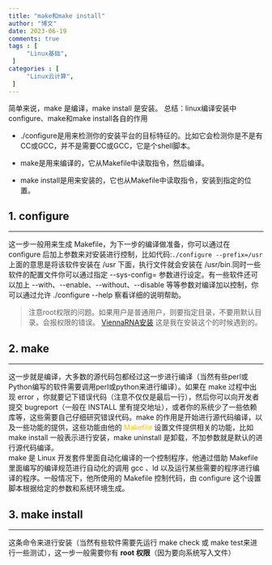 ```yaml
---
title: "make和make install"                         
author: "博文"   
date: 2023-06-19        
comments: true  
tags : [                                    
     "Linux基础",
 ]
categories : [                              
     "Linux云计算",
 ]
---
```

简单来说，make 是编译，make install 是安装。
总结：linux编译安装中configure、make和make install各自的作用
- ./configure是用来检测你的安装平台的目标特征的。比如它会检测你是不是有CC或GCC，并不是需要CC或GCC，它是个shell脚本。
    
- make是用来编译的，它从Makefile中读取指令，然后编译。
    
- make install是用来安装的，它也从Makefile中读取指令，安装到指定的位置。

## 1. configure
---
这一步一般用来生成 Makefile，为下一步的编译做准备，你可以通过在 configure 后加上参数来对安装进行控制，比如代码:`./configure --prefix=/usr`上面的意思是将该软件安装在 /usr 下面，执行文件就会安装在 /usr/bin.同时一些软件的配置文件你可以通过指定 --sys-config= 参数进行设定。有一些软件还可以加上 --with、--enable、--without、--disable 等等参数对编译加以控制，你可以通过允许 ./configure --help 察看详细的说明帮助。
> 注意root权限的问题。如果用户是普通用户，则要指定目录，不要用默认目录。会报权限的错误。 [ViennaRNA安装](https://github.com/ViennaRNA/ViennaRNA)  这是我在安装这个的时候遇到的。  

## 2. make
---
这一步就是编译，大多数的源代码包都经过这一步进行编译（当然有些perl或Python编写的软件需要调用perl或python来进行编译）。如果在 make 过程中出现 error ，你就要记下错误代码（注意不仅仅是最后一行），然后你可以向开发者提交 bugreport（一般在 INSTALL 里有提交地址），或者你的系统少了一些依赖库等，这些需要自己仔细研究错误代码。make 的作用是开始进行源代码编译，以及一些功能的提供，这些功能由他的<font color="#ffc000"> Makefile </font>设置文件提供相关的功能，比如 make install 一般表示进行安装，make uninstall 是卸载，不加参数就是默认的进行源代码编译。  
make 是 Linux 开发套件里面自动化编译的一个控制程序，他通过借助 Makefile 里面编写的编译规范进行自动化的调用 gcc 、ld 以及运行某些需要的程序进行编译的程序。一般情况下，他所使用的 Makefile 控制代码，由 configure 这个设置脚本根据给定的参数和系统环境生成。

## 3. make install
---
这条命令来进行安装（当然有些软件需要先运行 make check 或 make test来进行一些测试），这一步一般需要你有 **root 权限**（因为要向系统写入文件）

